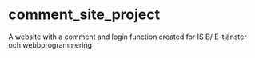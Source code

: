 # comment_site_project
A website with a comment and login function created for IS B/ E-tjänster och webbprogrammering
